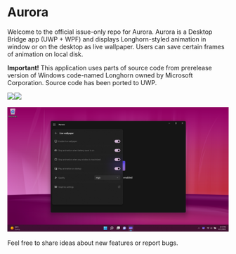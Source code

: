 # Aurora

Welcome to the official issue-only repo for Aurora. Aurora is a Desktop Bridge app (UWP + WPF) and displays Longhorn-styled animation in window or on the desktop as live wallpaper. Users can save certain frames of animation on local disk.

**Important!** This application uses parts of source code from prerelease version of Windows code-named Longhorn owned by Microsoft Corporation. Source code has been ported to UWP.

<a href="https://www.microsoft.com/store/apps/9P3CBGSKBRQP">
<img src="https://store-images.s-microsoft.com/image/apps.15270.14540617761808034.5883fc92-133b-492c-82de-06d890307680.bc7ce3a9-c56a-4195-bf00-d84ee8b09a2b" width=80/><img src="https://getbadgecdn.azureedge.net/images/English_L.png" height=80 /></a>

![](images/AuroraHero.png)

Feel free to share ideas about new features or report bugs.
